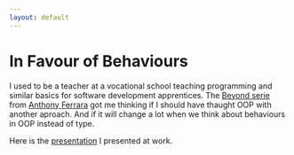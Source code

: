 ```yaml
---
layout: default
---
```


# In Favour of Behaviours

I used to be a teacher at a vocational school teaching programming and similar basics for software development apprentices.
The [Beyond serie](http://blog.ircmaxell.com/search/label/Beyond) from [Anthony Ferrara](http://blog.ircmaxell.com/) got me thinking if I should have thaught OOP with another aproach. And if it will change a lot when we think about behaviours in OOP instead of type.

Here is the [presentation](talked/behave.html) I presented at work.
